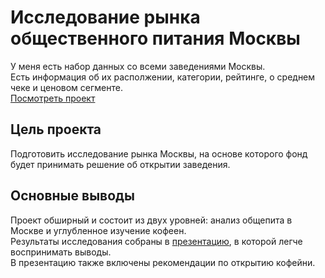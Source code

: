 # Исследование рынка общественного питания Москвы  
У меня есть набор данных со всеми заведениями Москвы.  
Есть информация об их располжении, категории, рейтинге, о среднем чеке и ценовом сегменте.  
[Посмотреть проект](/Исследование%20общепита%20Москвы/6_vis_msc_catering.ipynb)

## Цель проекта  
Подготовить исследование рынка Москвы, на основе которого фонд будет принимать решение об открытии заведения.  

## Основные выводы  
Проект обширный и состоит из двух уровней: анализ общепита в Москве и углубленное изучение кофеен.  
Результаты исследования собраны в [презентацию](https://disk.yandex.ru/i/uBUaZ4KHu_Gdwg), в которой легче воспринимать выводы.  
В презентацию также включены рекомендации по открытию кофейни.
